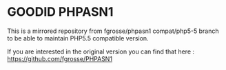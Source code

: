 GOODID PHPASN1
===============

This is a mirrored repository from fgrosse/phpasn1 compat/php5-5 branch to be able to maintain PHP5.5 compatible version.

If you are interested in the original version you can find that here : https://github.com/fgrosse/PHPASN1
